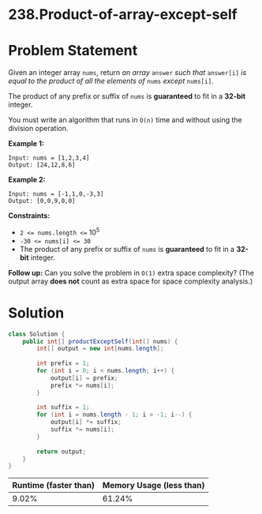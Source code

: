 # 238.Product-of-array-except-self

# Problem Statement

Given an integer array `nums`, return *an array* `answer` *such that* `answer[i]` *is equal to the product of all the elements of* `nums` *except* `nums[i]`.

The product of any prefix or suffix of `nums` is **guaranteed** to fit in a **32-bit** integer.

You must write an algorithm that runs in `O(n)` time and without using the division operation.

**Example 1:**

```other
Input: nums = [1,2,3,4]
Output: [24,12,8,6]
```

**Example 2:**

```other
Input: nums = [-1,1,0,-3,3]
Output: [0,0,9,0,0]
```

**Constraints:**

- `2 <= nums.length <=` $10^5$
- `-30 <= nums[i] <= 30`
- The product of any prefix or suffix of `nums` is **guaranteed** to fit in a **32-bit** integer.

**Follow up:** Can you solve the problem in `O(1)` extra space complexity? (The output array **does not** count as extra space for space complexity analysis.)

# Solution

```java
class Solution {
    public int[] productExceptSelf(int[] nums) {
        int[] output = new int[nums.length];
        
        int prefix = 1;
        for (int i = 0; i < nums.length; i++) {
            output[i] = prefix;
            prefix *= nums[i];
        }
        
        int suffix = 1;
        for (int i = nums.length - 1; i > -1; i--) {
            output[i] *= suffix;
            suffix *= nums[i];
        }
        
        return output;
    }
}
```

| **Runtime (faster than)** | **Memory Usage (less than)** |
| ------------------------- | ---------------------------- |
| 9.02%                     | 61.24%                       |

